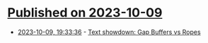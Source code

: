 # [Published on 2023-10-09](index.md)

* [2023-10-09, 19:33:36](https://lobste.rs/s/zdjds9/text_showdown_gap_buffers_vs_ropes) - [Text showdown: Gap Buffers vs Ropes](https://coredumped.dev/2023/08/09/text-showdown-gap-buffers-vs-ropes/)
